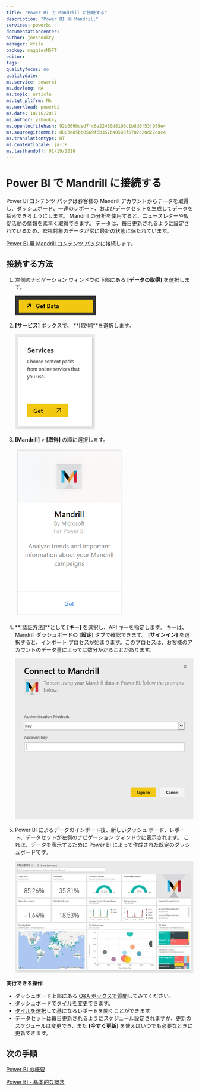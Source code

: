 ```yaml
---
title: "Power BI で Mandrill に接続する"
description: "Power BI 用 Mandrill"
services: powerbi
documentationcenter: 
author: joeshoukry
manager: kfile
backup: maggiesMSFT
editor: 
tags: 
qualityfocus: no
qualitydate: 
ms.service: powerbi
ms.devlang: NA
ms.topic: article
ms.tgt_pltfrm: NA
ms.workload: powerbi
ms.date: 10/16/2017
ms.author: yshoukry
ms.openlocfilehash: 92b069bded7fc6a22480d8190c1b8d0f53f959e4
ms.sourcegitcommit: d803e85bb0569f6b357ba0586f5702c20d27dac4
ms.translationtype: HT
ms.contentlocale: ja-JP
ms.lasthandoff: 01/19/2018
---
```

# <a name="connect-to-mandrill-with-power-bi"></a>Power BI で Mandrill に接続する
Power BI コンテンツ パックはお客様の Mandrill アカウントからデータを取得し、ダッシュボード、一連のレポート、およびデータセットを生成してデータを探索できるようにします。 Mandrill の分析を使用すると、ニュースレターや販促活動の情報を素早く取得できます。 データは、毎日更新されるように設定されているため、監視対象のデータが常に最新の状態に保たれています。

[Power BI 用 Mandrill コンテンツ パック](http://app.powerbi.com/getdata/services/mandrill)に接続します。

## <a name="how-to-connect"></a>接続する方法
1. 左側のナビゲーション ウィンドウの下部にある **[データの取得]** を選択します。
   
    ![](media/service-connect-to-mandrill/getdata.png)
2. **[サービス]** ボックスで、 **[取得]**を選択します。
   
    ![](media/service-connect-to-mandrill/services.png)
3. **[Mandrill]** > **[取得]** の順に選択します。
   
    ![](media/service-connect-to-mandrill/mandrill.png)
4. **[認証方法]**として **[キー]** を選択し、API キーを指定します。 キーは、Mandrill ダッシュボードの **[設定]** タブで確認できます。 **[サインイン]** を選択すると、インポート プロセスが始まります。このプロセスは、お客様のアカウントのデータ量によっては数分かかることがあります。
   
    ![](media/service-connect-to-mandrill/auth.png)
5. Power BI によるデータのインポート後、新しいダッシュ ボード、レポート、データセットが左側のナビゲーション ウィンドウに表示されます。 これは、データを表示するために Power BI によって作成された既定のダッシュボードです。
   
    ![](media/service-connect-to-mandrill/mandrill-dashboard1.jpg)

**実行できる操作**

* ダッシュボード上部にある [Q&A ボックスで質問](power-bi-q-and-a.md)してみてください。
* ダッシュボードで[タイルを変更](service-dashboard-edit-tile.md)できます。
* [タイルを選択](service-dashboard-tiles.md)して基になるレポートを開くことができます。
* データセットは毎日更新されるようにスケジュール設定されますが、更新のスケジュールは変更でき、また **[今すぐ更新]** を使えばいつでも必要なときに更新できます。

## <a name="next-steps"></a>次の手順
[Power BI の概要](service-get-started.md)

[Power BI - 基本的な概念](service-basic-concepts.md)

